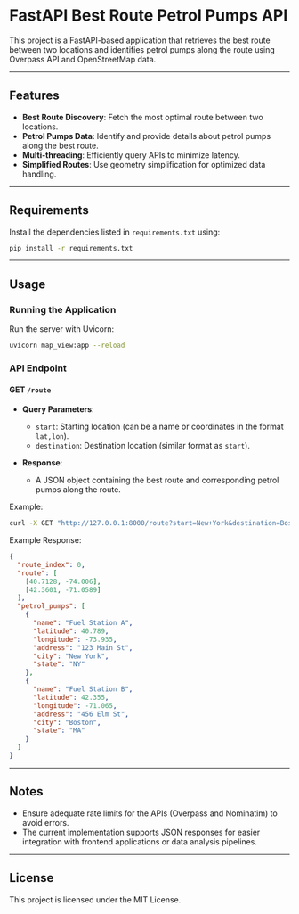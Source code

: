 # FastAPI Best Route Petrol Pumps API

This project is a FastAPI-based application that retrieves the best route between two locations and identifies petrol pumps along the route using Overpass API and OpenStreetMap data.

---

## Features

- **Best Route Discovery**: Fetch the most optimal route between two locations.
- **Petrol Pumps Data**: Identify and provide details about petrol pumps along the best route.
- **Multi-threading**: Efficiently query APIs to minimize latency.
- **Simplified Routes**: Use geometry simplification for optimized data handling.

---

## Requirements

Install the dependencies listed in `requirements.txt` using:

```bash
pip install -r requirements.txt
```

---

## Usage

### Running the Application

Run the server with Uvicorn:

```bash
uvicorn map_view:app --reload
```

### API Endpoint

#### **GET** `/route`

- **Query Parameters**:
  - `start`: Starting location (can be a name or coordinates in the format `lat,lon`).
  - `destination`: Destination location (similar format as `start`).

- **Response**:
  - A JSON object containing the best route and corresponding petrol pumps along the route.

Example:

```bash
curl -X GET "http://127.0.0.1:8000/route?start=New+York&destination=Boston"
```

Example Response:

```json
{
  "route_index": 0,
  "route": [
    [40.7128, -74.006],
    [42.3601, -71.0589]
  ],
  "petrol_pumps": [
    {
      "name": "Fuel Station A",
      "latitude": 40.789,
      "longitude": -73.935,
      "address": "123 Main St",
      "city": "New York",
      "state": "NY"
    },
    {
      "name": "Fuel Station B",
      "latitude": 42.355,
      "longitude": -71.065,
      "address": "456 Elm St",
      "city": "Boston",
      "state": "MA"
    }
  ]
}
```

---

## Notes

- Ensure adequate rate limits for the APIs (Overpass and Nominatim) to avoid errors.
- The current implementation supports JSON responses for easier integration with frontend applications or data analysis pipelines.

---

## License

This project is licensed under the MIT License.

